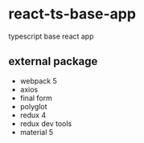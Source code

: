 # react-ts-base-app

typescript base react app

## external package

- webpack 5
- axios
- final form
- polyglot
- redux 4
- redux dev tools
- material 5
